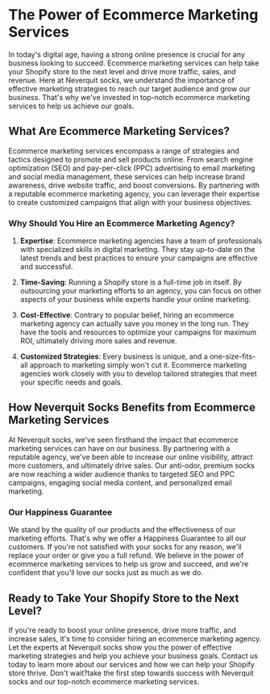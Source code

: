# The Power of Ecommerce Marketing Services

In today's digital age, having a strong online presence is crucial for any business looking to succeed. Ecommerce marketing services can help take your Shopify store to the next level and drive more traffic, sales, and revenue. Here at Neverquit socks, we understand the importance of effective marketing strategies to reach our target audience and grow our business. That's why we've invested in top-notch ecommerce marketing services to help us achieve our goals.

## What Are Ecommerce Marketing Services?

Ecommerce marketing services encompass a range of strategies and tactics designed to promote and sell products online. From search engine optimization (SEO) and pay-per-click (PPC) advertising to email marketing and social media management, these services can help increase brand awareness, drive website traffic, and boost conversions. By partnering with a reputable ecommerce marketing agency, you can leverage their expertise to create customized campaigns that align with your business objectives.

### Why Should You Hire an Ecommerce Marketing Agency?

1. **Expertise**: Ecommerce marketing agencies have a team of professionals with specialized skills in digital marketing. They stay up-to-date on the latest trends and best practices to ensure your campaigns are effective and successful.

2. **Time-Saving**: Running a Shopify store is a full-time job in itself. By outsourcing your marketing efforts to an agency, you can focus on other aspects of your business while experts handle your online marketing.

3. **Cost-Effective**: Contrary to popular belief, hiring an ecommerce marketing agency can actually save you money in the long run. They have the tools and resources to optimize your campaigns for maximum ROI, ultimately driving more sales and revenue.

4. **Customized Strategies**: Every business is unique, and a one-size-fits-all approach to marketing simply won't cut it. Ecommerce marketing agencies work closely with you to develop tailored strategies that meet your specific needs and goals.

## How Neverquit Socks Benefits from Ecommerce Marketing Services

At Neverquit socks, we've seen firsthand the impact that ecommerce marketing services can have on our business. By partnering with a reputable agency, we've been able to increase our online visibility, attract more customers, and ultimately drive sales. Our anti-odor, premium socks are now reaching a wider audience thanks to targeted SEO and PPC campaigns, engaging social media content, and personalized email marketing.

### Our Happiness Guarantee

We stand by the quality of our products and the effectiveness of our marketing efforts. That's why we offer a Happiness Guarantee to all our customers. If you're not satisfied with your socks for any reason, we'll replace your order or give you a full refund. We believe in the power of ecommerce marketing services to help us grow and succeed, and we're confident that you'll love our socks just as much as we do.

## Ready to Take Your Shopify Store to the Next Level?

If you're ready to boost your online presence, drive more traffic, and increase sales, it's time to consider hiring an ecommerce marketing agency. Let the experts at Neverquit socks show you the power of effective marketing strategies and help you achieve your business goals. Contact us today to learn more about our services and how we can help your Shopify store thrive. Don't wait?take the first step towards success with Neverquit socks and our top-notch ecommerce marketing services.